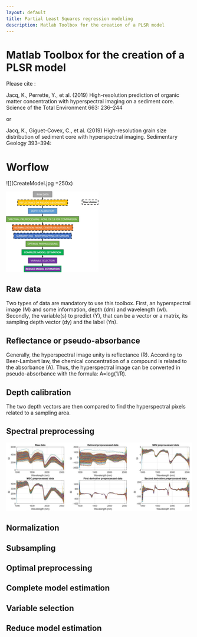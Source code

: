```yaml
---
layout: default
title: Partial Least Squares regression modeling
description: Matlab Toolbox for the creation of a PLSR model
---
```


# Matlab Toolbox for the creation of a PLSR model

Please cite :

Jacq, K., Perrette, Y., et al. (2019) High-resolution prediction of organic matter concentration with hyperspectral imaging on a sediment core. Science of the Total Environment 663: 236–244

or

Jacq, K., Giguet-Covex, C., et al. (2019) High-resolution grain size distribution of sediment core with hyperspectral imaging. Sedimentary Geology 393–394:

# Worflow

![](CreateModel.jpg =250x)

<img src="CreateModel.jpg" width="250"/>

## Raw data

Two types of data are mandatory to use this toolbox. First, an hyperspectral image (M) and some information, depth (dm) and wavelength (wl). Secondly, the variable(s) to predict (Y), that can be a vector or a matrix, its sampling depth vector (dy) and the label (Yn).

## Reflectance or pseudo-absorbance
Generally, the hyperspectral image unity is reflectance (R). According to Beer-Lambert law, the chemical concentration of a compound is related to the absorbance (A). Thus, the hyperspectral image can be converted in pseudo-absorbance with the formula: A=log(1/R).

## Depth calibration
The two depth vectors are then compared to find the hyperspectral pixels related to a sampling area.

## Spectral preprocessing
![](Preprocessing.jpg)

## Normalization

## Subsampling

## Optimal preprocessing

## Complete model estimation

## Variable selection

## Reduce model estimation
